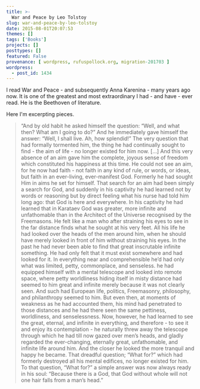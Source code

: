 ```yaml
---
title: >-
  War and Peace by Leo Tolstoy
slug: war-and-peace-by-leo-tolstoy
date: 2015-08-01T20:07:53
themes: []
tags: ['Books']
projects: []
posttypes: []
featured: False
provenance: [ wordpress, rufuspollock.org, migration-201703 ]
wordpress:
  - post_id: 1434
---
```


I read War and Peace - and subsequently Anna Karenina - many years ago now. It is one of the greatest and most extraordinary I had - and have - ever read. He is the Beethoven of literature.

Here I'm excerpting pieces.

> “And by old habit he asked himself the question: “Well, and what then? What am I going to do?” And he immediately gave himself the answer: “Well, I shall live. Ah, how splendid!” The very question that had formally tormented him, the thing he had continually sought to find - the aim of life - no longer existed for him now. […] And this very absence of an aim gave him the complete, joyous sense of freedom which constituted his happiness at this time. He could not see an aim, for he now had faith - not faith in any kind of rule, or words, or ideas, but faith in an ever-living, ever-manifest God. Formerly he had sought Him in aims he set for himself. That search for an aim had been simply a search for God, and suddenly in his captivity he had learned not by words or reasoning but by direct feeling what his nurse had told him long ago: that God is here and everywhere. In his captivity he had learned that in Karataev God was greater, more infinite and unfathomable than in the Architect of the Universe recognised by the Freemasons. He felt like a man who after straining his eyes to see in the far distance finds what he sought at his very feet. All his life he had looked over the heads of the men around him, when he should have merely looked in front of him without straining his eyes. In the past he had never been able to find that great inscrutable infinite something. He had only felt that it must exist somewhere and had looked for it. In everything near and comprehensible he’d had only what was limited, petty, commonplace, and senseless. he had equipped himself with a mental telescope and looked into remote space, where petty worldliness hiding itself in misty distance had seemed to him great and infinite merely because it was not clearly seen. And such had European life, politics, Freemasonry, philosophy, and philanthropy seemed to him. But even then, at moments of weakness as he had accounted them, his mind had penetrated to those distances and he had there seen the same pettiness, worldliness, and senselessness. Now, however, he had learned to see the great, eternal, and infinite in everything, and therefore - to see it and enjoy its contemplation - he naturally threw away the telescope through which he had till now gazed over men’s heads, and gladly regarded the ever-changing, eternally great, unfathomable, and infinite life around him. And the closer he looked the more tranquil and happy he became. That dreadful question; “What for?” which had formerly destroyed all his mental edifices, no longer existed for him. To that question, “What for?” a simple answer was now always ready in his soul: “Because there is a God, that God without whole will not one hair falls from a man’s head.” 

